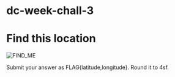 # dc-week-chall-3

# Find this location
![FIND_ME](https://github.com/DakshRocks21/dc-week-chall3/FIND_ME.jpeg)


Submit your answer as FLAG{latitude,longitude}. Round it to 4sf.
